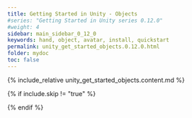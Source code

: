 ```yaml
---
title: Getting Started in Unity - Objects
#series: "Getting Started in Unity series 0.12.0"
#weight: 4
sidebar: main_sidebar_0_12_0
keywords: hand, object, avatar, install, quickstart
permalink: unity_get_started_objects.0.12.0.html
folder: mydoc
toc: false
---
```


{% include_relative unity_get_started_objects.content.md %}

{% if include.skip != "true" %}
<!--{% include custom/series_acme_next.html %}-->
{% endif %}